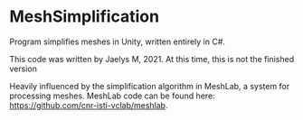 # MeshSimplification

Program simplifies meshes in Unity, written entirely in C#. 

This code was written by Jaelys M, 2021.
At this time, this is not the finished version

Heavily influenced by the simplification algorithm in MeshLab, a system for processing meshes. MeshLab code can be found here: https://github.com/cnr-isti-vclab/meshlab. 
